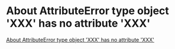 # About AttributeError type object 'XXX' has no attribute 'XXX'
[About AttributeError type object 'XXX' has no attribute 'XXX'](https://aiwithcloud.com/2022/09/15/about_attributeerror_type_object_xxx_has_no_attribute_xxx/)